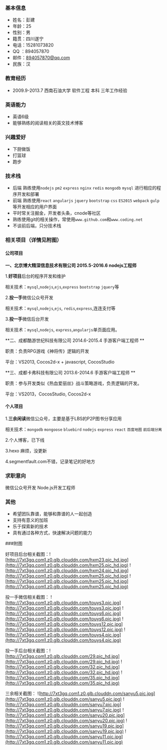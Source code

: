 ### 基本信息
- 姓名：彭建
- 年龄：25
- 性别：男
- 籍贯：四川遂宁
- 电话：15281073820
- QQ ：894057870
- 邮件：894057870@qq.com
- 民族：汉

### 教育经历
- 2009.9-2013.7 西南石油大学 软件工程 本科 三年工作经验

### 英语能力
- 英语6级
- 能够熟练的阅读相关的英文技术博客

### 兴趣爱好
- 下厨做饭
- 打篮球
- 跑步

### 技术栈
- 后端 熟练使用`nodejs` `pm2` `express` `nginx` `redis` `mongodb` `mysql` 进行相应的程序开发和部署
- 前端 熟练使用`react` `angularjs` `jquery` `bootstrap` `css` `ES2015` `webpack` `gulp`等开发相应的用户界面
- 平时常关注掘金，开发者头条，cnode等社区
- 熟练使用git的相关操作，常使用`www.github.com`和`www.coding.net`
- 不谈前后端，只分技术栈

### 相关项目（详情见附图）

#### 公司项目

**一、北京博大精深信息技术有限公司  2015.5-2016.6  nodejs工程师**

1.**好项目**后台的程序开发和维护

相关技术：`mysql`,`nodejs`,`ejs`,`express` `bootstrap` `jquery`等

2.**投一手**微信公众号开发

相关技术：`mysql`,`nodejs`,`ejs`, `redis`,`express`,连连支付等

3.**投一手**微信后台开发

相关技术：`mysql`,`nodejs`, `express`,`angularjs`单页面应用。

**二、成都酷游世纪科技有限公司 2014.6-2015.4 手游客户端工程师 **

职责：负责RPG游戏《神将传》逻辑的开发

平台：VS2013, Cocos2d-x + javascript, CocosStudio

**三、成都卡弗科技有限公司 2013.6-2014.6 手游客户端工程师 **

职责：参与开发类似《热血爱丽丝》战斗策略游戏，负责逻辑的开发。

平台：VS2013，CocosStudio, Cocos2d-x

#### 个人项目

1.**三余闲读**微信公众号，主要是基于LBS的P2P图书分享应用

相关技术：`mongodb` `mongoose` `bluebird` `nodejs` `express` `react` `百度地图` `前后端分离`

2.个人博客，已下线

3.hexo 麻烦，没更新

4.segmentfault.com不错，记录笔记的好地方

### 求职意向
微信公众号开发 Node.js开发工程师

### 其他
* 希望团队靠谱，能够和靠谱的人一起创造
* 支持有意义的加班
* 乐于探索新的技术
* 具有通过各种方式，快速解决问题的能力

###附图

好项目后台相关截图：![http://7xt3gq.com1.z0.glb.clouddn.com/hxm23.pic_hd.jpg](http://7xt3gq.com1.z0.glb.clouddn.com/hxm25.pic_hd.jpg)
![http://7xt3gq.com1.z0.glb.clouddn.com/hxm24.pic_hd.jpg](http://7xt3gq.com1.z0.glb.clouddn.com/hxm25.pic_hd.jpg)
![http://7xt3gq.com1.z0.glb.clouddn.com/hxm25.pic_hd.jpg](http://7xt3gq.com1.z0.glb.clouddn.com/hxm25.pic_hd.jpg)

投一手微信相关截图：
![http://7xt3gq.com1.z0.glb.clouddn.com/touys3.pic.jpg](http://7xt3gq.com1.z0.glb.clouddn.com/touys3.pic.jpg)
![http://7xt3gq.com1.z0.glb.clouddn.com/touys6.pic.jpg](http://7xt3gq.com1.z0.glb.clouddn.com/touys6.pic.jpg)
![http://7xt3gq.com1.z0.glb.clouddn.com/touys12.pic.jpg](http://7xt3gq.com1.z0.glb.clouddn.com/touys12.pic.jpg)
![http://7xt3gq.com1.z0.glb.clouddn.com/touys4.pic.jpg](http://7xt3gq.com1.z0.glb.clouddn.com/touys4.pic.jpg)

投一手后台相关截图：![http://7xt3gq.com1.z0.glb.clouddn.com/29.pic_hd.jpg](http://7xt3gq.com1.z0.glb.clouddn.com/29.pic_hd.jpg)
![http://7xt3gq.com1.z0.glb.clouddn.com/32.pic_hd.jpg](http://7xt3gq.com1.z0.glb.clouddn.com/32.pic_hd.jpg)
![http://7xt3gq.com1.z0.glb.clouddn.com/35.pic_hd.jpg](http://7xt3gq.com1.z0.glb.clouddn.com/35.pic_hd.jpg)

三余相关截图：
![http://7xt3gq.com1.z0.glb.clouddn.com/sanyu5.pic.jpg](http://7xt3gq.com1.z0.glb.clouddn.com/sanyu5.pic.jpg)
![http://7xt3gq.com1.z0.glb.clouddn.com/sanyu7.pic.jpg](http://7xt3gq.com1.z0.glb.clouddn.com/sanyu7.pic.jpg)
![http://7xt3gq.com1.z0.glb.clouddn.com/sanyu20.pic.jpg](http://7xt3gq.com1.z0.glb.clouddn.com/sanyu20.pic.jpg)
![http://7xt3gq.com1.z0.glb.clouddn.com/sanyu19.pic.jpg](http://7xt3gq.com1.z0.glb.clouddn.com/sanyu19.pic.jpg)
![http://7xt3gq.com1.z0.glb.clouddn.com/sanyu11.pic.jpg](http://7xt3gq.com1.z0.glb.clouddn.com/sanyu11.pic.jpg)

